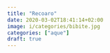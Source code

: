 ```yaml
---
title: "Recoaro"
date: 2020-03-02T18:41:14+02:00
image: i/categories/bibite.jpg
categories: ["aque"] 
draft: true
---
```


